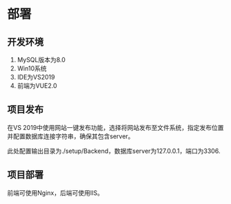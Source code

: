 # 部署

## 开发环境

1. MySQL版本为8.0
2. Win10系统
3. IDE为VS2019
4. 前端为VUE2.0

## 项目发布

在VS 2019中使用网站一键发布功能，选择将网站发布至文件系统，指定发布位置并配置数据库连接字符串，确保其包含server。

此处配置输出目录为./setup/Backend，数据库server为127.0.0.1，端口为3306.

## 项目部署

前端可使用Nginx，后端可使用IIS。

